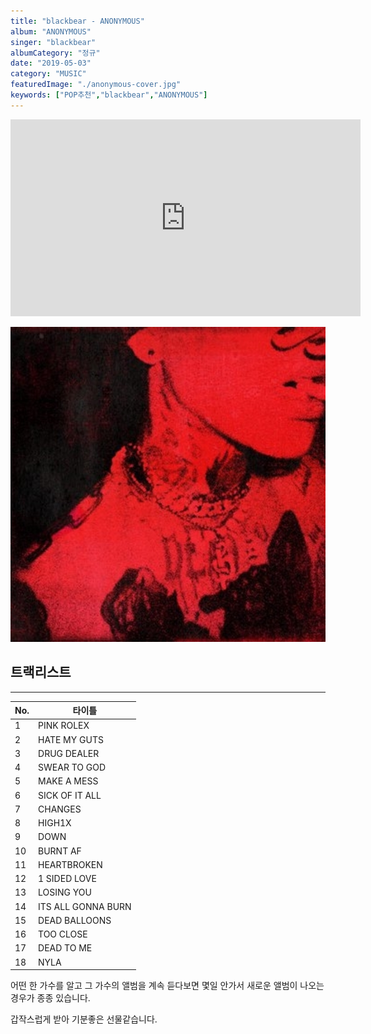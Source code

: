 ```yaml
---
title: "blackbear - ANONYMOUS"
album: "ANONYMOUS"
singer: "blackbear"
albumCategory: "정규"
date: "2019-05-03"
category: "MUSIC"
featuredImage: "./anonymous-cover.jpg"
keywords: ["POP추천","blackbear","ANONYMOUS"]
---
```


<iframe width="560" height="315" src="https://www.youtube.com/embed/videoseries?list=OLAK5uy_mBjr7w3ZH8_Uuu5S8BB5XHIIxOLGD5h4E" frameborder="0" allow="accelerometer; autoplay; encrypted-media; gyroscope; picture-in-picture" allowfullscreen></iframe>

<br>

![커버](./anonymous-cover.jpg)

## 트랙리스트

- - -

| No. | 타이틀             |
|-----|--------------------|
| 1   | PINK ROLEX         |
| 2   | HATE MY GUTS       |
| 3   | DRUG DEALER        |
| 4   | SWEAR TO GOD       |
| 5   | MAKE A MESS        |
| 6   | SICK OF IT ALL     |
| 7   | CHANGES            |
| 8   | HIGH1X             |
| 9   | DOWN               |
| 10  | BURNT AF           |
| 11  | HEARTBROKEN        |
| 12  | 1 SIDED LOVE       |
| 13  | LOSING YOU         |
| 14  | ITS ALL GONNA BURN |
| 15  | DEAD BALLOONS      |
| 16  | TOO CLOSE          |
| 17  | DEAD TO ME         |
| 18  | NYLA               |

어떤 한 가수를 알고 그 가수의 앨범을 계속 듣다보면 몇일 안가서 새로운 앨범이 나오는 경우가 종종 있습니다.

갑작스럽게 받아 기분좋은 선물같습니다.